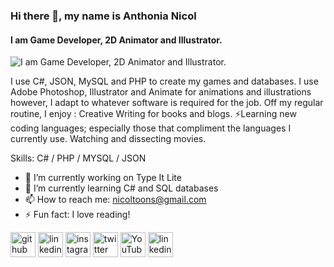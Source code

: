 ### Hi there 👋, my name is Anthonia Nicol
#### I am Game Developer, 2D Animator and Illustrator.
![I am Game Developer, 2D Animator and Illustrator.](https://media.licdn.com/dms/image/C4D16AQE5Vey7qSYyEA/profile-displaybackgroundimage-shrink_350_1400/0/1663198204912?e=1726099200&v=beta&t=LfszgFe3d_9qAeE7ilHzWrRvWvOAw0CNQYbWNwkNhNw)

I use C#, JSON, MySQL and PHP to create my games and databases. I use Adobe Photoshop, Illustrator and Animate for animations and illustrations however, I adapt to whatever software is required for the job.
Off my regular routine, I enjoy :
Creative Writing for books and blogs.
⚡Learning new coding languages; especially those that compliment the languages I currently use.
Watching and dissecting movies.

Skills: C# / PHP / MYSQL / JSON 

- 🔭 I’m currently working on Type It Lite 
- 🌱 I’m currently learning C# and SQL databases 
- 📫 How to reach me: nicoltoons@gmail.com 
- ⚡ Fun fact: I love reading! 


[<img src='https://cdn.jsdelivr.net/npm/simple-icons@3.0.1/icons/github.svg' alt='github' height='40'>](https://github.com/nicoltoons)  [<img src='https://cdn.jsdelivr.net/npm/simple-icons@3.0.1/icons/linkedin.svg' alt='linkedin' height='40'>](https://www.linkedin.com/in/anthonia-nicol-a3670163/)  [<img src='https://cdn.jsdelivr.net/npm/simple-icons@3.0.1/icons/instagram.svg' alt='instagram' height='40'>](https://www.instagram.com/teegirl2.0/)  [<img src='https://cdn.jsdelivr.net/npm/simple-icons@3.0.1/icons/twitter.svg' alt='twitter' height='40'>](https://twitter.com/@AnthoniaNicol)  [<img src='https://cdn.jsdelivr.net/npm/simple-icons@3.0.1/icons/youtube.svg' alt='YouTube' height='40'>](https://www.youtube.com/channel/UCkbMW11X8dcDsZRtBpXNwOw )  [<img src='https://cdn.jsdelivr.net/npm/simple-icons@3.0.1/icons/linkedin.svg' alt='linkedin' height='40'>](anthonia-nicol-a3670163)  

